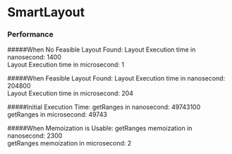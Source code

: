 # SmartLayout

### Performance

#####When No Feasible Layout Found:
Layout Execution time in nanosecond: 1400\
Layout Execution time in microsecond: 1

#####When Feasible Layout Found:
Layout Execution time in nanosecond: 204800\
Layout Execution time in microsecond: 204

#####Initial Execution Time:
getRanges in nanosecond: 49743100\
getRanges in microsecond: 49743

#####When Memoization is Usable:
getRanges memoization in nanosecond: 2300\
getRanges memoization in microsecond: 2